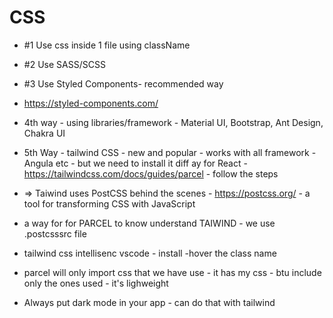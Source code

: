 # CSS

- #1 Use css inside 1 file using className
- #2 Use SASS/SCSS

- #3 Use Styled Components- recommended way
- https://styled-components.com/

- 4th way - using libraries/framework - Material UI, Bootstrap, Ant Design, Chakra UI 
- 5th Way - tailwind CSS - new and popular - works with all framework - Angula etc - but we need to install it diff ay for React - https://tailwindcss.com/docs/guides/parcel - follow the steps

- => Taiwind uses PostCSS behind the scenes - https://postcss.org/  - a tool for transforming CSS with JavaScript
- a way for for PARCEL to know understand TAIWIND - we use .postcsssrc file 

- tailwind css intellisenc vscode - install -hover the class name 

- parcel will only import css that we have use  - it has my css - btu include only the ones used - it's lighweight

- Always put dark mode in your app - can do that with tailwind
